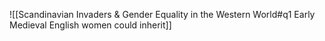 ![[Scandinavian Invaders & Gender Equality in the Western World#q1 Early Medieval English women could inherit]]